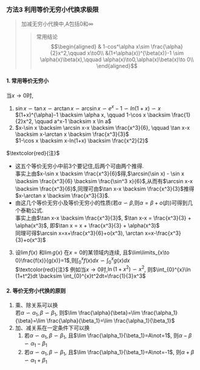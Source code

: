### 方法3 利用等价无穷小代换求极限

> 加减无穷小代换中,A包括0和∞
> > 常用结论
> > $$\begin{aligned} & 1-cos^\alpha x\sim \frac{\alpha}{2}x^2,\qquad x\to0\\ &(1+\alpha(x))^{\beta(x)}-1 \sim \alpha(x)\beta(x),\qquad \alpha(x)\to0,\alpha(x)\beta(x)\to 0\\ \end{aligned}$$
> > 

#### 1. 常用等价无穷小
当$x\to 0$时,  
1. $\sin x \backsim \tan x \backsim \arctan x \backsim \arcsin x \backsim e^x-1 \backsim ln(1+x) \backsim x$  
$(1+x)^{\alpha}-1 \backsim \alpha x, \qquad 1-\cos x \backsim \frac{1}{2}x^2, \qquad a^x-1 \backsim x \ln a$
2. $x-\sin x \backsim \arcsin x-x \backsim \frac{x^3}{6}, \qquad \tan x-x \backsim x-\arctan x \backsim \frac{x^3}{3}$  
$1-\cos x \backsim x-ln(1+x) \backsim \frac{x^2}{2}$

$\textcolor{red}{注}$    	
- 这五个等价无穷小中前3个要记住,后两个可由两个推得.  
事实上由$x-\sin x \backsim \frac{x^3}{6}$得,$\arcsin(\sin x) - \sin x \backsim \frac{x^3}{6} \backsim \frac{\sin^3 x}{6}$,从而有$\arcsin x-x \backsim \frac{x^3}{6}$,同理可由$\tan x-x \backsim \frac{x^3}{3}$推得$x-\arctan x \backsim \frac{x^3}{3}$.  
- 由这几个等价无穷小及等价无穷小的性质(若$\alpha \backsim \beta$,则$\alpha = \beta + o(\beta)$)可得到几个泰勒公式.  
事实上由$\tan x-x \backsim \frac{x^3}{3}$, $\tan x-x = \frac{x^3}{3} + \alpha(x^3)$, 即$\tan x = x + \frac{x^3}{3} + \alpha(x^3)$  
同理可得$\arcsin x=x+\frac{x^3}{6}+o(x^3), \arctan x=x-\frac{x^3}{3}+o(x^3)$

3. 设$\lim  f(x)$ 和$\lim  g(x)$ 在$x=0$的某领域内连续, 且$\lim\limits_{x\to 0}\frac{f(x)}{g(x)}=1$,则$\int_{0}^{x}f(x)dx \backsim \int_{0}^{x}g(x)dx$  
$\textcolor{red}{注}$ 例如当$x\to 0$时,$\ln (1+x^2) \backsim x^2$, 则$\int_{0}^{x}\ln (1+t^2)dt \backsim \int_{0}^{x}t^2dt=\frac{1}{3}x^3$ 

#### 2. 等价无穷小代换的原则
1. 乘、除关系可以换  
若$\alpha \backsim \alpha_1, \beta \backsim \beta_1$, 则$\lim \frac{\alpha}{\beta}=\lim \frac{\alpha_1}{\beta}=\lim \frac{\alpha}{\beta_1}=\lim \frac{\alpha_1}{\beta_1}$
2. 加、减关系在一定条件下可以换
	1. 若$\alpha \backsim \alpha_1, \beta \backsim \beta_1$, 且$\lim \frac{\alpha_1}{\beta_1}=A\not=1$, 则$\alpha-\beta \backsim \alpha_1-\beta_1$
	2. 若$\alpha \backsim \alpha_1, \beta \backsim \beta_1$, 且$\lim \frac{\alpha_1}{\beta_1}=A\not=-1$, 则$\alpha+\beta \backsim \alpha_1+\beta_1$


